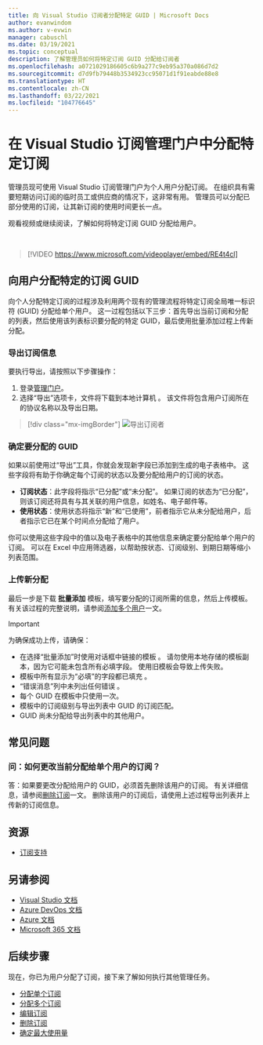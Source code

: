 ```yaml
---
title: 向 Visual Studio 订阅者分配特定 GUID | Microsoft Docs
author: evanwindom
ms.author: v-evwin
manager: cabuschl
ms.date: 03/19/2021
ms.topic: conceptual
description: 了解管理员如何将特定订阅 GUID 分配给订阅者
ms.openlocfilehash: a0721029186605c6b9a277c9eb95a370a086d7d2
ms.sourcegitcommit: d7d9fb79448b3534923cc95071d1f91eabde88e8
ms.translationtype: HT
ms.contentlocale: zh-CN
ms.lasthandoff: 03/22/2021
ms.locfileid: "104776645"
---
```

# <a name="assign-specific-subscriptions-in-the-visual-studio-subscriptions-administration-portal"></a>在 Visual Studio 订阅管理门户中分配特定订阅

管理员现可使用 Visual Studio 订阅管理门户为个人用户分配订阅。  在组织具有需要短期访问订阅的临时员工或供应商的情况下，这非常有用。  管理员可以分配已部分使用的订阅，让其新订阅的使用时间更长一点。  

观看视频或继续阅读，了解如何将特定订阅 GUID 分配给用户。 

<br>

> [!VIDEO https://www.microsoft.com/videoplayer/embed/RE4t4cl]


## <a name="assign-specific-subscription-guids-to-users"></a>向用户分配特定的订阅 GUID

向个人分配特定订阅的过程涉及利用两个现有的管理流程将特定订阅全局唯一标识符 (GUID) 分配给单个用户。  这一过程包括以下三步：首先导出当前订阅和分配的列表，然后使用该列表标识要分配的特定 GUID，最后使用批量添加过程上传新分配。

### <a name="export-your-subscriptions-information"></a>导出订阅信息

要执行导出，请按照以下步骤操作：
1. 登录[管理门户](https://manage.visualstudio.com)。
2. 选择“导出”选项卡，文件将下载到本地计算机  。 该文件将包含用户订阅所在的协议名称以及导出日期。
> [!div class="mx-imgBorder"]
> ![导出订阅者](_img/exporting-subscriptions/exporting-subscriptions.png "单击“导出”以保存包含订阅者信息的已分配订阅的列表。")

### <a name="identify-the-guids-you-want-to-assign"></a>确定要分配的 GUID

如果以前使用过“导出”工具，你就会发现新字段已添加到生成的电子表格中。  这些字段将有助于你确定每个订阅的状态以及要分配给用户的订阅的状态。  

- **订阅状态**：此字段将指示“已分配”或“未分配”。  如果订阅的状态为“已分配”，则该订阅还将具有与其关联的用户信息，如姓名、电子邮件等。 
- **使用状态**：使用状态将指示“新”和“已使用”，前者指示它从未分配给用户，后者指示它已在某个时间点分配给了用户。  

你可以使用这些字段中的值以及电子表格中的其他信息来确定要分配给单个用户的订阅。 可以在 Excel 中应用筛选器，以帮助按状态、订阅级别、到期日期等缩小列表范围。 

### <a name="upload-your-new-assignments"></a>上传新分配

最后一步是下载 **批量添加** 模板，填写要分配的订阅所需的信息，然后上传模板。  有关该过程的完整说明，请参阅[添加多个用户](assign-license-bulk.md)一文。  

> [!IMPORTANT]
> 为确保成功上传，请确保：
> - 在选择“批量添加”时使用对话框中链接的模板  。  请勿使用本地存储的模板副本，因为它可能未包含所有必填字段。  使用旧模板会导致上传失败。 
> - 模板中所有显示为“必填”的字段都已填充  。
> - “错误消息”列中未列出任何错误  。
> - 每个 GUID 在模板中只使用一次。 
> - 模板中的订阅级别与导出列表中 GUID 的订阅匹配。 
> - GUID 尚未分配给导出列表中的其他用户。 

## <a name="frequently-asked-questions"></a>常见问题
### <a name="q-how-do-i-change-which-subscription-is-currently-assigned-to-an-individual-user"></a>问：如何更改当前分配给单个用户的订阅？
答：如果要更改分配给用户的 GUID，必须首先删除该用户的订阅。  有关详细信息，请参阅[删除订阅](delete-license.md)一文。  删除该用户的订阅后，请使用上述过程导出列表并上传新的订阅信息。  

## <a name="resources"></a>资源
- [订阅支持](https://aka.ms/vsadminhelp)

## <a name="see-also"></a>另请参阅
- [Visual Studio 文档](/visualstudio/)
- [Azure DevOps 文档](/azure/devops/)
- [Azure 文档](/azure/)
- [Microsoft 365 文档](/microsoft-365/)

## <a name="next-steps"></a>后续步骤
现在，你已为用户分配了订阅，接下来了解如何执行其他管理任务。
- [分配单个订阅](assign-license.md)
- [分配多个订阅](assign-license-bulk.md)
- [编辑订阅](edit-license.md)
- [删除订阅](delete-license.md)
- [确定最大使用量](maximum-usage.md)
